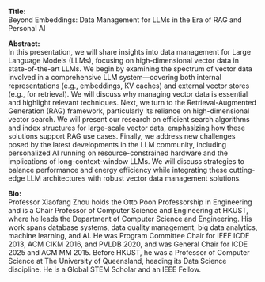 **Title:**
<br/> Beyond Embeddings: Data Management for LLMs in the Era of RAG and Personal AI


**Abstract:**
<br/>In this presentation, we will share insights into data management for Large Language Models (LLMs), focusing on high-dimensional vector data in state-of-the-art LLMs. We begin by examining the spectrum of vector data involved in a comprehensive LLM system—covering both internal representations (e.g., embeddings, KV caches) and external vector stores (e.g., for retrieval). We will discuss why managing vector data is essential and highlight relevant techniques. Next, we turn to the Retrieval-Augmented Generation (RAG) framework, particularly its reliance on high-dimensional vector search. We will present our research on efficient search algorithms and index structures for large-scale vector data, emphasizing how these solutions support RAG use cases. Finally, we address new challenges posed by the latest developments in the LLM community, including personalized AI running on resource-constrained hardware and the implications of long-context-window LLMs. We will discuss strategies to balance performance and energy efficiency while integrating these cutting-edge LLM architectures with robust vector data management solutions.


**Bio:**
<br/>Professor Xiaofang Zhou holds the Otto Poon Professorship in Engineering and is a Chair Professor of Computer Science and Engineering at HKUST, where he leads the Department of Computer Science and Engineering. His work spans database systems, data quality management, big data analytics, machine learning, and AI. He was Program Committee Chair for IEEE ICDE 2013, ACM CIKM 2016, and PVLDB 2020, and was General Chair for ICDE 2025 and ACM MM 2015. Before HKUST, he was a Professor of Computer Science at The University of Queensland, heading its Data Science discipline. He is a Global STEM Scholar and an IEEE Fellow.